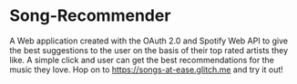 # Song-Recommender
A Web application created with the OAuth 2.0 and Spotify Web API to give the best suggestions to the user on the basis of their top rated artists they like. A simple click and user can get the best recommendations for the music they love. Hop on to https://songs-at-ease.glitch.me and try it out!
